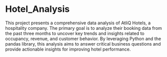 # Hotel_Analysis
This project presents a comprehensive data analysis of AtliQ Hotels, a hospitality company. The primary goal is to analyze their booking data from the past three months to uncover key trends and insights related to occupancy, revenue, and customer behavior. By leveraging Python and the pandas library, this analysis aims to answer critical business questions and provide actionable insights for improving hotel performance.
